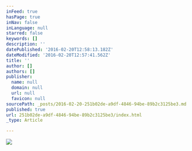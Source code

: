 ```yaml
---
inFeed: true
hasPage: true
inNav: false
inLanguage: null
starred: false
keywords: []
description: ''
datePublished: '2016-02-20T12:58:13.182Z'
dateModified: '2016-02-20T12:57:41.562Z'
title: ''
author: []
authors: []
publisher:
  name: null
  domain: null
  url: null
  favicon: null
sourcePath: _posts/2016-02-20-251b02de-a9df-4846-94be-89b2c3125be3.md
published: true
url: 251b02de-a9df-4846-94be-89b2c3125be3/index.html
_type: Article

---
```

![](https://the-grid-user-content.s3-us-west-2.amazonaws.com/add9ea2a-2d4c-40e1-bf20-1bfc7d875658.jpg)
